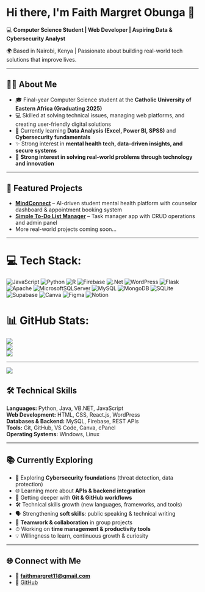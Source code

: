 # Hi there, I'm Faith Margret Obunga 👋  

💻 **Computer Science Student | Web Developer | Aspiring Data & Cybersecurity Analyst**  

🌍 Based in Nairobi, Kenya | Passionate about building real-world tech solutions that improve lives.  

---

## 👩‍💻 About Me
- 🎓 Final-year Computer Science student at the **Catholic University of Eastern Africa (Graduating 2025)**  
- 💻 Skilled at solving technical issues, managing web platforms, and creating user-friendly digital solutions  
- 🌱 Currently learning **Data Analysis (Excel, Power BI, SPSS)** and **Cybersecurity fundamentals**  
- ✨ Strong interest in **mental health tech, data-driven insights, and secure systems**  
- 🌟 **Strong interest in solving real-world problems through technology and innovation**  

---

## 🚀 Featured Projects
- **[MindConnect](https://github.com/faithobunga/mindconnect-mental-health-site)** – AI-driven student mental health platform with counselor dashboard & appointment booking system  
- **[Simple To-Do List Manager](https://github.com/faithobunga/simple-todo-app)** – Task manager app with CRUD operations and admin panel  
- More real-world projects coming soon…  

---



# 💻 Tech Stack:
![JavaScript](https://img.shields.io/badge/javascript-%23323330.svg?style=for-the-badge&logo=javascript&logoColor=%23F7DF1E) ![Python](https://img.shields.io/badge/python-3670A0?style=for-the-badge&logo=python&logoColor=ffdd54) ![R](https://img.shields.io/badge/r-%23276DC3.svg?style=for-the-badge&logo=r&logoColor=white) ![Firebase](https://img.shields.io/badge/firebase-%23039BE5.svg?style=for-the-badge&logo=firebase) ![.Net](https://img.shields.io/badge/.NET-5C2D91?style=for-the-badge&logo=.net&logoColor=white) ![WordPress](https://img.shields.io/badge/WordPress-%23117AC9.svg?style=for-the-badge&logo=WordPress&logoColor=white) ![Flask](https://img.shields.io/badge/flask-%23000.svg?style=for-the-badge&logo=flask&logoColor=white) ![Apache](https://img.shields.io/badge/apache-%23D42029.svg?style=for-the-badge&logo=apache&logoColor=white) ![MicrosoftSQLServer](https://img.shields.io/badge/Microsoft%20SQL%20Server-CC2927?style=for-the-badge&logo=microsoft%20sql%20server&logoColor=white) ![MySQL](https://img.shields.io/badge/mysql-4479A1.svg?style=for-the-badge&logo=mysql&logoColor=white) ![MongoDB](https://img.shields.io/badge/MongoDB-%234ea94b.svg?style=for-the-badge&logo=mongodb&logoColor=white) ![SQLite](https://img.shields.io/badge/sqlite-%2307405e.svg?style=for-the-badge&logo=sqlite&logoColor=white) ![Supabase](https://img.shields.io/badge/Supabase-3ECF8E?style=for-the-badge&logo=supabase&logoColor=white) ![Canva](https://img.shields.io/badge/Canva-%2300C4CC.svg?style=for-the-badge&logo=Canva&logoColor=white) ![Figma](https://img.shields.io/badge/figma-%23F24E1E.svg?style=for-the-badge&logo=figma&logoColor=white) ![Notion](https://img.shields.io/badge/Notion-%23000000.svg?style=for-the-badge&logo=notion&logoColor=white)
# 📊 GitHub Stats:
![](https://github-readme-stats.vercel.app/api?username=faithobunga&theme=dark&hide_border=false&include_all_commits=false&count_private=false)<br/>
![](https://nirzak-streak-stats.vercel.app/?user=faithobunga&theme=dark&hide_border=false)<br/>
![](https://github-readme-stats.vercel.app/api/top-langs/?username=faithobunga&theme=dark&hide_border=false&include_all_commits=false&count_private=false&layout=compact)

---
[![](https://visitcount.itsvg.in/api?id=faithobunga&icon=0&color=0)](https://visitcount.itsvg.in)

<!-- Proudly created with GPRM ( https://gprm.itsvg.in ) -->

## 🛠️ Technical Skills
**Languages:** Python, Java, VB.NET, JavaScript  
**Web Development:** HTML, CSS, React.js, WordPress  
**Databases & Backend:** MySQL, Firebase, REST APIs  
**Tools:** Git, GitHub, VS Code, Canva, cPanel  
**Operating Systems:** Windows, Linux  

---

## 📚 Currently Exploring
- 🔐 Exploring **Cybersecurity foundations** (threat detection, data protection)  
- 🌐 Learning more about **APIs & backend integration**  
- 🔄 Getting deeper with **Git & GitHub workflows**  
- 🛠️ Technical skills growth (new languages, frameworks, and tools)  
- 🗣 Strengthening **soft skills**: public speaking & technical writing  
- 🤝 **Teamwork & collaboration** in group projects  
- ⏱ Working on **time management & productivity tools**  
- 💡 Willingness to learn, continuous growth & curiosity  

---

## 🌐 Connect with Me
- 📧 **faithmargret11@gmail.com**  
- 🌟 [GitHub](https://github.com/faithobunga)  


